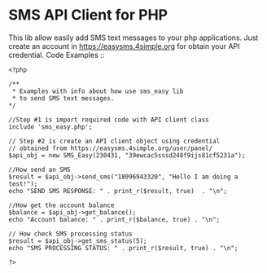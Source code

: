 SMS API Client for PHP
======================


This lib allow easily add SMS text messages to your php applications. Just create an account in
https://easysms.4simple.org for obtain your API credential.
Code Examples ::

    <?php

    /**
     * Examples with info about how use sms_easy lib
     * to send SMS text messages.
    */

    //Step #1 is import required code with API client class
    include 'sms_easy.php';

    // Step #2 is create an API client object using credential 
    // obtained from https://easysms.4simple.org/user/panel/
    $api_obj = new SMS_Easy(230431, "39ewcac5sssd248f9ijs81cf5231a");

    //How send an SMS
    $result = $api_obj->send_sms("18096943320", "Hello I am doing a test!");
    echo "SEND SMS RESPONSE: " . print_r($result, true)  . "\n";

    //How get the account balance
    $balance = $api_obj->get_balance();
    echo "Account balance: " . print_r($balance, true) . "\n";

    // How check SMS processing status
    $result = $api_obj->get_sms_status(5);
    echo "SMS PROCESSING STATUS: " . print_r($result, true) . "\n";

    ?>
